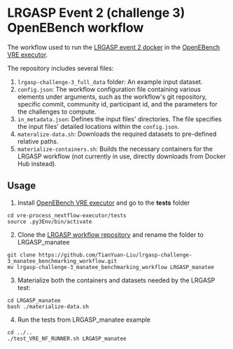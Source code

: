 # LRGASP Event 2 (challenge 3) OpenEBench workflow
The workflow used to run the [LRGASP event 2 docker](https://github.com/TianYuan-Liu/lrgasp-challenge-3_benchmarking_docker) in the [OpenEBench VRE executor](https://github.com/inab/vre-process_nextflow-executor). 

The repository includes several files:

1. `lrgasp-challenge-3_full_data` folder: An example input dataset.
2. `config.json`:  The workflow configuration file containing various elements under arguments, such as the workflow's git repository, specific commit, community id, participant id, and the parameters for the challenges to compute.
3. `in_metadata.json`: Defines the input files' directories. The file specifies the input files' detailed locations within the  `config.json`.
4. `materalize-data.sh`:  Downloads the required datasets to pre-defined relative paths.
5. `materialize-containers.sh`: Builds the necessary containers for the LRGASP workflow (not currently in use, directly downloads from Docker Hub instead).

## Usage
1. Install [OpenEBench VRE executor](https://github.com/inab/vre-process_nextflow-executor/blob/master/INSTALL.md) and go to the **tests** folder
```
cd vre-process_nextflow-executor/tests
source .py3Env/bin/activate
```
2. Clone the [LRGASP workflow repository](https://github.com/TianYuan-Liu/lrgasp-challenge-3_manatee_benchmarking_workflow) and rename the folder to  LRGASP_manatee
```
git clone https://github.com/TianYuan-Liu/lrgasp-challenge-3_manatee_benchmarking_workflow.git
mv lrgasp-challenge-3_manatee_benchmarking_workflow LRGASP_manatee
```
3. Materialize both the containers and datasets needed by the LRGASP test:
```
cd LRGASP_manatee
bash ./materialize-data.sh
```
4. Run the tests from LRGASP_manatee example
```
cd ../..
./test_VRE_NF_RUNNER.sh LRGASP_manatee
```

